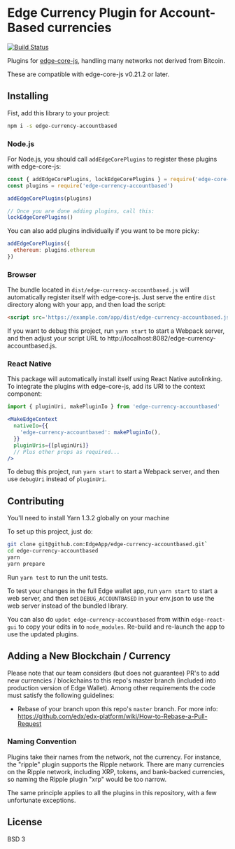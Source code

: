 # Edge Currency Plugin for Account-Based currencies

[![Build Status](https://app.travis-ci.com/EdgeApp/edge-currency-accountbased.svg?branch=master)](https://app.travis-ci.com/EdgeApp/edge-currency-accountbased)

Plugins for [edge-core-js](https://github.com/EdgeApp/edge-core-js), handling many networks not derived from Bitcoin.

These are compatible with edge-core-js v0.21.2 or later.

## Installing

Fist, add this library to your project:

```sh
npm i -s edge-currency-accountbased
```

### Node.js

For Node.js, you should call `addEdgeCorePlugins` to register these plugins with edge-core-js:

```js
const { addEdgeCorePlugins, lockEdgeCorePlugins } = require('edge-core-js')
const plugins = require('edge-currency-accountbased')

addEdgeCorePlugins(plugins)

// Once you are done adding plugins, call this:
lockEdgeCorePlugins()
```

You can also add plugins individually if you want to be more picky:

```js
addEdgeCorePlugins({
  ethereum: plugins.ethereum
})
```

### Browser

The bundle located in `dist/edge-currency-accountbased.js` will automatically register itself with edge-core-js. Just serve the entire `dist` directory along with your app, and then load the script:

```html
<script src='https://example.com/app/dist/edge-currency-accountbased.js'>
```

If you want to debug this project, run `yarn start` to start a Webpack server,
and then adjust your script URL to http://localhost:8082/edge-currency-accountbased.js.

### React Native

This package will automatically install itself using React Native autolinking. To integrate the plugins with edge-core-js, add its URI to the context component:

```jsx
import { pluginUri, makePluginIo } from 'edge-currency-accountbased'

<MakeEdgeContext
  nativeIo={{
    'edge-currency-accountbased': makePluginIo(),
  }}
  pluginUris={[pluginUri]}
  // Plus other props as required...
/>
```

To debug this project, run `yarn start` to start a Webpack server, and then use `debugUri` instead of `pluginUri`.

## Contributing

You'll need to install Yarn 1.3.2 globally on your machine

To set up this project, just do:

```sh
git clone git@github.com:EdgeApp/edge-currency-accountbased.git`
cd edge-currency-accountbased
yarn
yarn prepare
```

Run `yarn test` to run the unit tests.

To test your changes in the full Edge wallet app, run `yarn start` to start a web server, and then set `DEBUG_ACCOUNTBASED` in your env.json to use the web server instead of the bundled library.

You can also do `updot edge-currency-accountbased` from within `edge-react-gui` to copy your edits in to `node_modules`. Re-build and re-launch the app to use the updated plugins.

## Adding a New Blockchain / Currency

Please note that our team considers (but does not guarantee) PR's to add new currencies / blockchains to this repo's master branch (included into production version of Edge Wallet). Among other requirements the code must satisfy the following guidelines:

- Rebase of your branch upon this repo's `master` branch. For more info:
https://github.com/edx/edx-platform/wiki/How-to-Rebase-a-Pull-Request

### Naming Convention

Plugins take their names from the network, not the currency. For instance, the "ripple" plugin supports the Ripple network. There are many currencies on the Ripple network, including XRP, tokens, and bank-backed currencies, so naming the Ripple plugin "xrp" would be too narrow.

The same principle applies to all the plugins in this repository, with a few unfortunate exceptions.

## License

BSD 3
